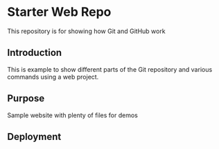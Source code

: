 # Starter Web Repo

This repository is for showing how Git and GitHub work

## Introduction

This is example to show different parts of the Git repository and various 
commands using a web project.

## Purpose

Sample website with plenty of files for demos

## Deployment